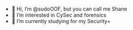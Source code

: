 - 👋 Hi, I’m @sudoOOF, but you can call me Shane
- 👀 I’m interested in CySec and forensics
- 🌱 I’m currently studying for my Security+
  

<!---
sudoOOF/sudoOOF is a ✨ special ✨ repository because its `README.md` (this file) appears on your GitHub profile.
You can click the Preview link to take a look at your changes.
--->
